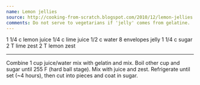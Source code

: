 ```yaml
---
name: Lemon jellies
source: http://cooking-from-scratch.blogspot.com/2010/12/lemon-jellies.html + http://www.foodnetwork.com/recipes/alton-brown/acid-jellies-recipe/index.html
comments: Do not serve to vegetarians if 'jelly' comes from gelatine.
---
```


1 1/4 c lemon juice
1/4 c lime juice
1/2 c water
8 envelopes jelly
1 1/4 c sugar
2 T lime zest
2 T lemon zest

---

Combine 1 cup juice/water mix with gelatin and mix. Boil other cup and sugar until 255 F (hard ball stage). Mix with juice and zest. Refrigerate until set (~4 hours), then cut into pieces and coat in sugar.

